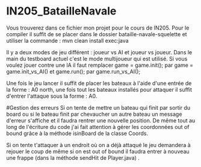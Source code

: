 # IN205_BatailleNavale

Vous trouverez dans ce fichier mon projet pour le cours de IN205. 
Pour le compiler il suffit de se placer dans le dossier bataille-navale-squelette et utiliser la commande :  mvn clean install exec:java 


Il y a deux modes de jeu différent : joueur vs AI et joueur vs joueur. Dans le main du testboard actuel c'est le mode multijoueur qui est utilisé. Si vous voulez jouer contre une IA
il faut remplacer game = game.init(); par game = game.init_vs_AI() et game.run(); par game.run_vs_AI();


Une fois le jeu lancer il suffit de placer les bateaux à l'aide d'une entrée de la forme  : A0 north, une fois tout les bateaux installés pour attaquer il suffit d'entrer l'attaque
sous la forme : A0.

#Gestion des erreurs 
Si on tente de mettre un bateau qui finit par sortir du board ou si le bateau finit par chevaucher un autre bateau un message d'erreur s'affiche et il faudra rentrer une nouvelle position. De même tout au long de l'écriture du code j'ai fait attention à gérer les coordonnées out of bound grâce à la méthode isinBoard de la classe Coords.

Si on tente t'attaquer à un endroit où on a déjà attaqué le jeu demandera à rejouer le coup de même si on est out of bound il faudra entrer à nouveau une frappe (dans la méthode sendHit de Player.java) . 
